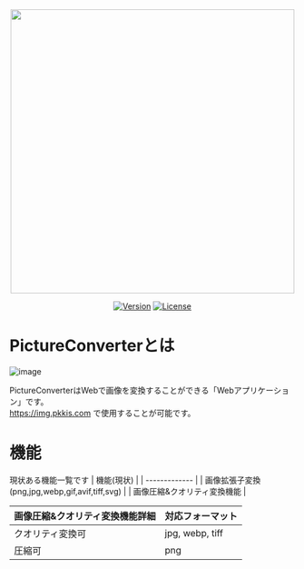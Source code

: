 <div align="center" dir="auto">
    <img src="https://github.com/pkki/PictureConverter/assets/80244807/9f4c6dd9-6006-4073-af93-6f85116b64c3" width="500px">
</div>
<p align="center">
    <a href="https://github.com/wmui/essay"><img src="https://img.shields.io/badge/node-%3E%3D20.11.0-orange.svg" alt="Version"></a>
    <a href="https://github.com/wmui/essay"><img src="https://img.shields.io/badge/license-MIT-blue.svg" alt="License"></a>
</p>

# PictureConverterとは
![image](https://github.com/pkki/PictureConverter/assets/80244807/e0476fea-518a-403a-a181-a78bd658ad15)

PictureConverterはWebで画像を変換することができる「Webアプリケーション」です。</br>
https://img.pkkis.com で使用することが可能です。
# 機能
現状ある機能一覧です
| 機能(現状)  |
| ------------- |
| 画像拡張子変換(png,jpg,webp,gif,avif,tiff,svg) | 
| 画像圧縮&クオリティ変換機能 |

| 画像圧縮&クオリティ変換機能詳細  | 対応フォーマット |
| ------------------------------- | ----------------- |
| クオリティ変換可 | jpg, webp, tiff |
| 圧縮可 | png |
